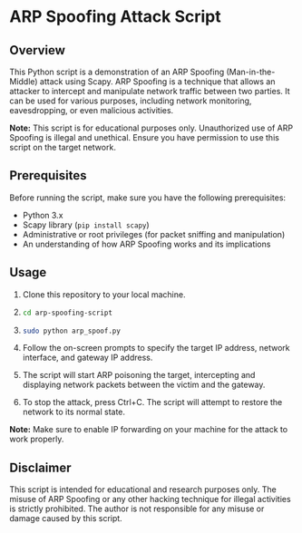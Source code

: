 # ARP Spoofing Attack Script

## Overview

This Python script is a demonstration of an ARP Spoofing (Man-in-the-Middle) attack using Scapy. ARP Spoofing is a technique that allows an attacker to intercept and manipulate network traffic between two parties. It can be used for various purposes, including network monitoring, eavesdropping, or even malicious activities.

**Note:** This script is for educational purposes only. Unauthorized use of ARP Spoofing is illegal and unethical. Ensure you have permission to use this script on the target network.

## Prerequisites

Before running the script, make sure you have the following prerequisites:

- Python 3.x
- Scapy library (`pip install scapy`)
- Administrative or root privileges (for packet sniffing and manipulation)
- An understanding of how ARP Spoofing works and its implications

## Usage

1. Clone this repository to your local machine.

2.   ```bash
     cd arp-spoofing-script

3.   ```bash
     sudo python arp_spoof.py

4.  Follow the on-screen prompts to specify the target IP address, network interface, and gateway IP address.

5.  The script will start ARP poisoning the target, intercepting and displaying network packets between the victim   and the gateway.

6. To stop the attack, press Ctrl+C. The script will attempt to restore the network to its normal state.

**Note:** Make sure to enable IP forwarding on your machine for the attack to work properly.

## Disclaimer

This script is intended for educational and research purposes only. The misuse of ARP Spoofing or any other hacking technique for illegal activities is strictly prohibited. The author is not responsible for any misuse or damage caused by this script.

